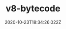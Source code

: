 ---
path: '/v8-bytecode'
date: '2020-10-23T18:34:26.022Z'
title: 'v8-bytecode'
tags: ['tag']
released: false
---